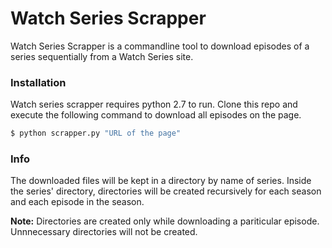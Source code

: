 # Watch Series Scrapper

Watch Series Scrapper is a commandline tool to download episodes of a series sequentially from a Watch Series site.

### Installation

Watch series scrapper requires python 2.7 to run. Clone this repo and execute the following command to download all episodes on the page.
```sh
$ python scrapper.py "URL of the page"
```

### Info

The downloaded files will be kept in a directory by name of series. Inside the series' directory, directories will be created recursively for each season and each episode in the season.

**Note:** Directories are created only while downloading a pariticular episode. Unnnecessary directories will not be created.